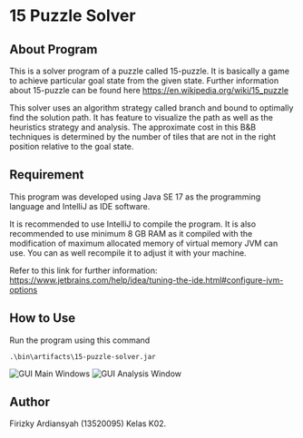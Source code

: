 # 15 Puzzle Solver
## About Program
This is a solver program of a puzzle called 15-puzzle. It is basically a game to achieve particular goal state from the given state. Further information about 15-puzzle can be found here https://en.wikipedia.org/wiki/15_puzzle

This solver uses an algorithm strategy called branch and bound to optimally find the solution path. It has feature to visualize the path as well as the heuristics strategy and analysis. The approximate cost in this B&B techniques is determined by the number of tiles that are not in the right position relative to the goal state.

## Requirement
This program was developed using Java SE 17 as the programming language and IntelliJ as IDE software.

It is recommended to use IntelliJ to compile the program. It is also recommended to use minimum 8 GB RAM as it compiled with the modification of maximum allocated memory of virtual memory JVM can use. You can as well recompile it to adjust it with your machine.

Refer to this link for further information: https://www.jetbrains.com/help/idea/tuning-the-ide.html#configure-jvm-options

## How to Use
Run the program using this command
```
.\bin\artifacts\15-puzzle-solver.jar
```

![GUI Main Windows](https://user-images.githubusercontent.com/88244714/161386019-2bd93172-afbb-4c5f-97f3-c9574b39076a.PNG)
![GUI Analysis Window](https://user-images.githubusercontent.com/88244714/161386014-1a5820bc-46a2-473c-93fa-363bc303fc0d.PNG)





## Author
Firizky Ardiansyah (13520095) Kelas K02.
